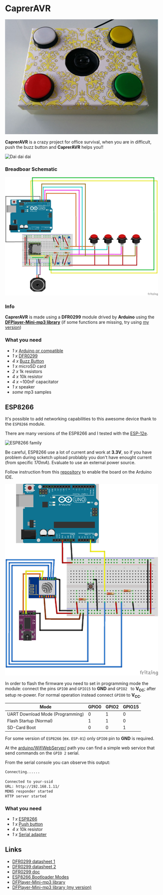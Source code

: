 # CaprerAVR

![CaprerAVR](images/capreravr.jpg)

**CaprerAVR** is a crazy project for office survival, when you are in difficult, push the buzz button and **CaprerAVR** helps you!!

![Dai dai dai](http://www.serialminds.com/wp-content/uploads/2016/03/dai-dai-dai.gif)

### Breadboar Schematic

![CaprerAVR](fritzing/capreravr_bb.png)


### Info

**CaprerAVR** is made using a **DFR0299** module drived by **Arduino** using the **[DFPlayer-Mini-mp3 library](https://github.com/DFRobot/DFPlayer-Mini-mp3/)** (if some functions are missing, try using [my version](https://github.com/ciotto/DFPlayer-Mini-mp3/))


### What you need

 - *1 x* [Arduino or compatible](http://www.aliexpress.com/item/UNO-R3-CH340G-ATmega328P-compatible-for-Arduino-UNO-R3/32523366108.html?spm=2114.01010208.3.132.ps5asV&ws_ab_test=searchweb201556_8,searchweb201602_5_10037_10017_405_507_10032,searchweb201603_11&btsid=4d84a66e-7b4c-4053-977e-ca0880699bd8)
 - *1 x* [DFR0299](http://it.aliexpress.com/item/1PCS-Mini-MP3-Player-Module-with-Simplified-Output-Speaker-for-Arduino-UNO/32271693515.html)
 - *4 x* [Buzz Button](http://it.aliexpress.com/item/1PC-LED-Light-60MM-Big-Round-Arcade-Video-Game-Player-Push-Button-Switch-Red-Plunger-Size/32645265359.html)
 - *1 x* microSD card
 - *2 x* 1k resistors
 - *4 x* 10k resistor
 - *4 x* ~100nF capacitator
 - *1 x* speaker
 - *some* mp3 samples

## ESP8266

It's possible to add networking capabilities to this awesome device thank to the ``ESP8266`` module.

There are many versions of the ESP8266 and I tested with the [ESP-12e](https://it.aliexpress.com/wholesale?catId=0&initiative_id=SB_20161009205149&SearchText=esp-12e).

![ESP8266 family](https://iotbytes.files.wordpress.com/2016/03/esp8266_family3.png?w=616)

Be careful, ESP8266 use a lot of current and work at **3.3V**, so if you have problem during scketch upload problably you don't have enought current (from specific *170mA*). Evaluate to use an external power source.

Follow instruction from this [repository](https://github.com/esp8266/Arduino) to enable the board on the Arduino IDE.

![ESP-12e](fritzing/ESP-12e_bb.png)

In order to flash the firmware you need to set in programming mode the module: connect the pins ``GPIO0`` and ``GPIO15`` to **GND** and ``GPIO2 `` to **V<sub>CC</sub>**; after setup re-power. For normal operation instead connect ``GPIO0`` to **V<sub>CC</sub>**.

 Mode | GPIO0 | GPIO2 | GPIO15 
------|--------|--------|---------
 UART Download Mode (Programming) | 0 | 1 | 0 
 Flash Startup (Normal) | 1 | 1 | 0 
 SD-Card Boot | 0 | 0 | 1 

For some version of ``ESP8266`` (ex. ``ESP-01``) only ``GPIO0`` pin to **GND** is required.

At the [arduino/WifiWebServer/](arduino/WifiWebServer/) path you can find a simple web service that send commands on the ``GPIO 2`` serial.

From the serial console you can observe this output:

```
Connecting......

Connected to your-ssid
URL: http://192.168.1.11/
MDNS responder started
HTTP server started
```


### What you need

 - *1 x* [ESP8266](https://it.aliexpress.com/item/2015-New-version-1PCS-ESP-12F-ESP-12E-upgrade-ESP8266-remote-serial-Port-WIFI-wireless-module/32510124042.html)
 - *1 x* [Push button](https://it.aliexpress.com/item/Promotion-Amico-100-Pcs-6x6x4-5mm-Panel-PCB-Momentary-Tactile-Tact-Push-Button-Switch-4-Pin/32563399489.html)
 - *4 x* 10k resistor
 - *1 x* [Serial adapter](https://it.aliexpress.com/item/3-3V-5V-FTDI-Basic-Program-Downloader-USB-to-TTL-FT232RL-For-Arduino/32409683938.html?spm=2114.13010608.0.0.WA7239)
 
## Links

 - [DFR0299 datasheet 1](http://www.picaxe.com/docs/spe033.pdf)
 - [DFR0299 datasheet 2](http://www.trainelectronics.com/Arduino/MP3Sound/TalkingTemperature/FN-M16P%20Embedded%20MP3%20Audio%20Module%20Datasheet.pdf)
 - [DFR0299 doc](http://www.dfrobot.com/wiki/index.php/DFPlayer_Mini_SKU:DFR0299)
 - [ESP8266 Bootloader Modes](https://zoetrope.io/tech-blog/esp8266-bootloader-modes-and-gpio-state-startup)
 - [DFPlayer-Mini-mp3 library](https://github.com/DFRobot/DFPlayer-Mini-mp3/archive/master.zip)
 - [DFPlayer-Mini-mp3 library (my version)](https://github.com/ciotto/DFPlayer-Mini-mp3/archive/master.zip)
